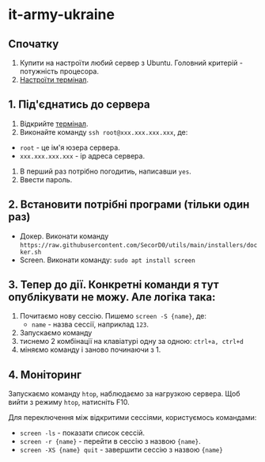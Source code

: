 # it-army-ukraine

## Спочатку

1. Купити на настроїти любий сервер з Ubuntu. Головний критерій - потужність процесора.
1. [Настроїти термінал](terminal.md).

## 1. Під'єднатись до сервера

1. Відкрийте [термінал](terminal.md).
1. Виконайте команду `ssh root@xxx.xxx.xxx.xxx`, де:
  - `root` - це ім'я юзера сервера.
  - `xxx.xxx.xxx.xxx` - ip адреса сервера.
1. В перший раз потрібно погодитиь, написавши `yes`.
1. Ввести пароль.

## 2. Встановити потрібні програми (тільки один раз)

- Докер. Виконати команду `https://raw.githubusercontent.com/SecorD0/utils/main/installers/docker.sh`
- Screen. Виконати команду: `sudo apt install screen`

## 3. Тепер до дії. Конкретні команди я тут опублікувати не можу. Але логіка така:

1. Почитаємо нову сессію. Пишемо `screen -S {name}`, де:
   - `name` - назва сессії, наприклад `123`.
1. Запускаємо команду
1. тиснемо 2 комбінації на клавіатурі одну за одною: `ctrl+a, ctrl+d`
1. міняємо команду і заново починаючи з 1.

## 4. Моніторинг

Запускаємо команду `htop`, наблюдаємо за нагрузкою сервера.
Щоб вийти з режиму `htop`, натисніть F10.

Для переключення між відкритими сессіями, користуємось командами:

- `screen -ls` - показати список сессій.
- `screen -r {name}` - перейти в сессію з назвою `{name}`.
- `screen -XS {name} quit` - завершити сессію з назвою `{name}`
